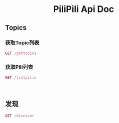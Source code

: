 # <center> PiliPili Api Doc </center>


## Topics

### 获取Topic列表

```ruby
GET /gettopics

```


### 获取Pili列表

```ruby
GET /listpilis
```

<br />

## 发现

```ruby
GET /discover
```
